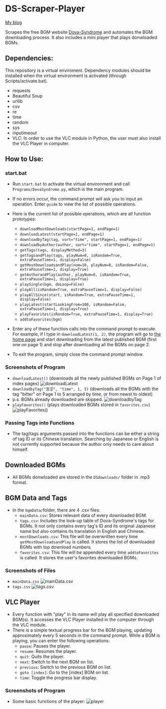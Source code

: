 # DS-Scraper-Player
[My blog](https://zzaqian.github.io/personal-website/ds-scraper-player.html)

Scrapes the free BGM website [Dova-Syndrome](dova-s.jp) and automates the BGM downloading process. 
It also includes a mini player that plays donwloaded BGMs. 

## Dependencies: 
This repository is a virtual enviroment. Dependency modules should be installed when the virtual environment is activated (through Scripts/activate.bat). 
- requests
- Beautiful Soup
- urllib
- csv
- re
- time
- random
- sys
- inputimeout
- VLC: In order to use the VLC module in Python, the user must also install the VLC Player in computer.

## How to Use:
### start.bat
- Run `start.bat` to activate the virtual environment and call `Programs/DovaSyndrome.py`, which is the main program.
- If no errors occur, the command prompt will ask you to input an operation. Enter `guide` to view the list of possible operations.
- Here is the current list of possible operations, which are all function prototypes:
  - `downloadMostDownloads(startPage=1, endPage=1)`
  - `downloadLatest(startPage=1, endPage=1)`
  - `downloadbyTag(tag, sort="time", startPage=1, endPage=1)`
  - `downloadbyAuthor(author, sort="time", startPage=1, endPage=1)`
  - `getTags(tags, displayMethod=3)`
  - `getTagsandPlay(tags, playNum=0, isRandom=True, extraPauseTime=1, display=False)`
  - `getMostDownloadsandPlay(num=10, playNum=0, isRandom=False, extraPauseTime=1, display=True)`
  - `getAuthorandPlay(author, playNum=0, isRandom=True, extraPauseTime=1, display=True)`
  - `playSingle(bgm, doLoop=False)`
  - `playAll(isRandom=True, extraPauseTime=1, display=False)`
  - `playAllSince(start, isRandom=True, extraPauseTime=1, display=False)`
  - `playLatest(startLookingFrom=100, isRandom=False, extraPauseTime=1, display=True)`
  - `playFavorites(isRandom=True, extraPauseTime=1, display=True)`
  - `addtoFavorites(bgm)`

- Enter any of these function calls into the command prompt to execute. For example, if I type in `downloadLatest(1, 2)`, the program will go to [the home page](https://dova-s.jp/bgm/) and start downloading from the latest published BGM (first one on page 1) and stop after downloading all the BGMs on page 2. 
- To exit the program, simply close the command prompt window.

### Screenshots of Program
- `downloadLatest()` (downloads all the newly published BGMs on Page 1 of index pages)
![downloadLatest](img/ds-2.png)
- `downloadbyTag("苦涩", "time", 1, 5)` (downloads all the BGMs with the tag "bitter" on Page 1 to 5 arranged by time, or from newst to oldest)
- p.s. BGMs already downloaded are skipped.
![downloadbyTag](img/ds-3.png)
- `playFavorites()` (plays downloaded BGMs stored in `favorites.csv`)
![playFavorites()](img/ds-6.png)

### Passing Tags into Functions
- The tag/tags arguments passed into the functions can be either a string of tag ID or its Chinese translation. Searching by Japanese or English is not currently supported because the author only needs to care about himself.

## Downloaded BGMs
- All BGMs donwloaded are stored in the `DSdownloads/` folder in .mp3 format.

## BGM Data and Tags
- In the `bgmData/`folder, there are 4 .csv files:
  - `mainData.csv`: Stores relevant data of every downloaded BGM.
  - `tags.csv`: Includes the look-up table of Dova-Syndrome's tags for BGMs. It not only contains every tag's ID and its original Japanese name but also contains its translation in English and Chinese. 
  - `mostDownloads.csv`: This file will be overwritten every time `getMostDownloadsandPlay` is called. It stores the list of downloaded BGMs with top download numbers.
  - `favorites.csv`: This file will be appended every time `addtoFavorites` is called. It stores the user's favorites downloaded BGMs.
  
### Screenshots of Files
- `mainData.csv`
![mainData.csv](img/mainData.png)
- `tags.csv`
![tags.csv](img/tags.png)

## VLC Player
- Every function with "play" in its name will play all specified downloaded BGM(s). It accesses the VLC Player installed in the computer through the VLC module. 
- There is a simple textual progress bar for the BGM playing, updating approximately every 5 seconds in the command prompt. While a BGM is playing, you can enter the following operations:
  - `pause`: Pauses the player.
  - `resume`: Resumes the player.
  - `quit`: Quits the player.
  - `next`: Switch to the next BGM on list.
  - `previous`: Switch to the previous BGM on list.
  - `goto [index]`: Go to the [index] BGM on list.
  - `time`: Toggle the progress bar display.

### Screenshots of Program
- Some basic functions of the player:
![player](img/ds-4.png)

